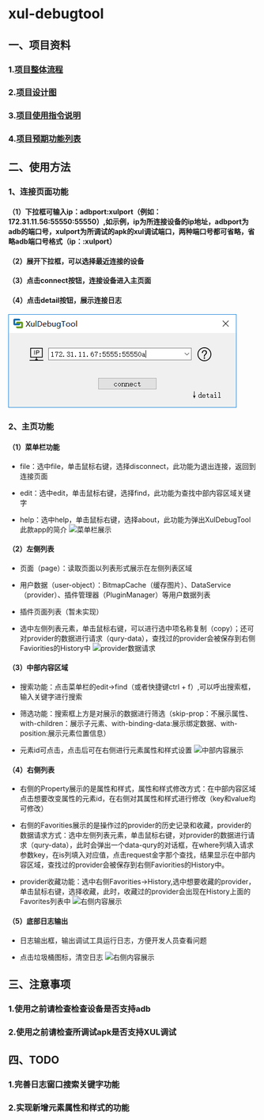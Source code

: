 # xul-debugtool
## 一、项目资料
### 1.[项目整体流程](http://github.com/starcor-company/XulDebugTool/blob/README/doc/design/flow.puml)<br/>

### 2.[项目设计图](https://github.com/starcor-company/XulDebugTool/blob/README/doc/design/%E8%AE%BE%E8%AE%A1%E5%9B%BE.png)<br/>

### 3.[项目使用指令说明](https://github.com/starcor-company/XulDebugTool/blob/README/doc/debug%20instruction.txt)<br/>

### 4.[项目预期功能列表](https://github.com/starcor-company/XulDebugTool/blob/README/doc/%E5%8A%9F%E8%83%BD%E5%88%97%E8%A1%A8.txt)<br/>

## 二、使用方法
### 1、连接页面功能
#### （1）下拉框可输入ip：adbport:xulport（例如：172.31.11.56:55550:55550）,如示例，ip为所连接设备的ip地址，adbport为adb的端口号，xulport为所调试的apk的xul调试端口，两种端口号都可省略，省略adb端口号格式（ip：:xulport）

#### （2）展开下拉框，可以选择最近连接的设备

#### （3）点击connect按钮，连接设备进入主页面

#### （4）点击detail按钮，展示连接日志

![点击连接按钮连接设备](https://github.com/starcor-company/XulDebugTool/blob/logcatapi/resources/readme/connect.png)<br/>

### 2、主页功能
#### （1）菜单栏功能
* file：选中file，单击鼠标右键，选择disconnect，此功能为退出连接，返回到连接页面

* edit：选中edit，单击鼠标右键，选择find，此功能为查找中部内容区域关键字

* help：选中help，单击鼠标右键，选择about，此功能为弹出XulDebugTool此款app的简介
![菜单栏展示](https://github.com/starcor-company/XulDebugTool/blob/logcatapi/resources/readme/main_menu.png)<br/>

#### （2）左侧列表
* 页面（page）：读取页面以列表形式展示在左侧列表区域

* 用户数据（user-object）：BitmapCache（缓存图片）、DataService（provider）、插件管理器（PluginManager）等用户数据列表

* 插件页面列表（暂未实现）

* 选中左侧列表元素，单击鼠标右键，可以进行选中项名称复制（copy）；还可对provider的数据进行请求（qury-data），查找过的provider会被保存到右侧Faviorities的History中
![provider数据请求](https://github.com/starcor-company/XulDebugTool/blob/logcatapi/resources/readme/main_provider.png)<br/>

#### （3）中部内容区域
* 搜索功能：点击菜单栏的edit->find（或者快捷键ctrl + f）,可以呼出搜索框，输入关键字进行搜索

* 筛选功能：搜索框上方是对展示的数据进行筛选（skip-prop：不展示属性、with-children：展示子元素、with-binding-data:展示绑定数据、with-position:展示元素位置信息）

* 元素id可点击，点击后可在右侧进行元素属性和样式设置
![中部内容展示](https://github.com/starcor-company/XulDebugTool/blob/logcatapi/resources/readme/main_search.png)<br/>

#### （4）右侧列表
* 右侧的Property展示的是属性和样式，属性和样式修改方式：在中部内容区域点击想要改变属性的元素id，在右侧对其属性和样式进行修改（key和value均可修改）

* 右侧的Favorities展示的是操作过的provider的历史记录和收藏，provider的数据请求方式：选中左侧列表元素，单击鼠标右键，对provider的数据进行请求（qury-data），此时会弹出一个data-qury的对话框，在where列填入请求参数key，在is列填入对应值，点击request金字那个查找，结果显示在中部内容区域，查找过的provider会被保存到右侧Faviorities的History中。

* provider收藏功能：选中右侧Favorities->History,选中想要收藏的provider，单击鼠标右键，选择收藏，此时，收藏过的provider会出现在History上面的Favorites列表中
![右侧内容展示](https://github.com/starcor-company/XulDebugTool/blob/logcatapi/resources/readme/main_provider.png)<br/>

#### （5）底部日志输出
* 日志输出框，输出调试工具运行日志，方便开发人员查看问题

* 点击垃圾桶图标，清空日志
![右侧内容展示](https://github.com/starcor-company/XulDebugTool/blob/logcatapi/resources/readme/logcat.png)<br/>

## 三、注意事项
### 1.使用之前请检查检查设备是否支持adb

### 2.使用之前请检查所调试apk是否支持XUL调试

## 四、TODO
### 1.完善日志窗口搜索关键字功能

### 2.实现新增元素属性和样式的功能

